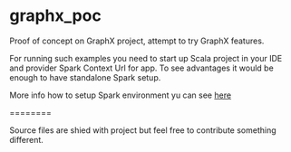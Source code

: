 graphx_poc
==========

Proof of concept on GraphX project, attempt to try GraphX features.


For running such examples you need to start up Scala project in your IDE
and provider Spark Context Url for app. To see advantages it would be enough
to have standalone Spark setup.

More info how to setup Spark environment yu can see 
<a href="http://spark.incubator.apache.org/docs/latest/spark-standalone.html">here </a>

========

Source files are shied with project but feel free to contribute something different.
